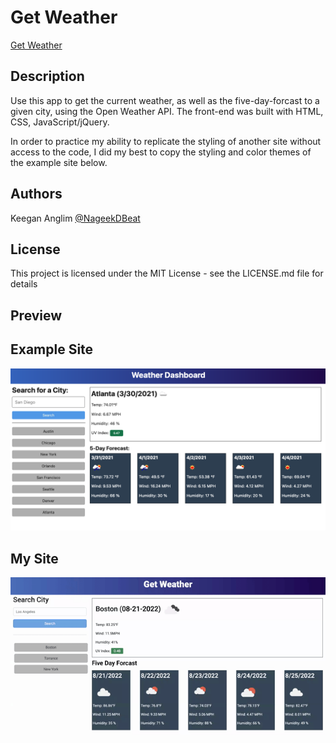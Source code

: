 # Get Weather

[Get Weather](https://guitarkeegan.github.io/get-weather/)

## Description

Use this app to get the current weather, as well as the five-day-forcast to a given city, using the Open Weather API. The front-end was built with HTML, CSS, JavaScript/jQuery.

In order to practice my ability to replicate the styling of another site without access to the code, I did my best to copy the styling and color themes of the example site below.

## Authors

Keegan Anglim 
[@NageekDBeat](https://twitter.com/nageekdbeat)

## License

This project is licensed under the MIT License - see the LICENSE.md file for details

## Preview

## Example Site
![](./assets/images/original_demo.png)

## My Site
![](./assets/images/get_weather.gif)